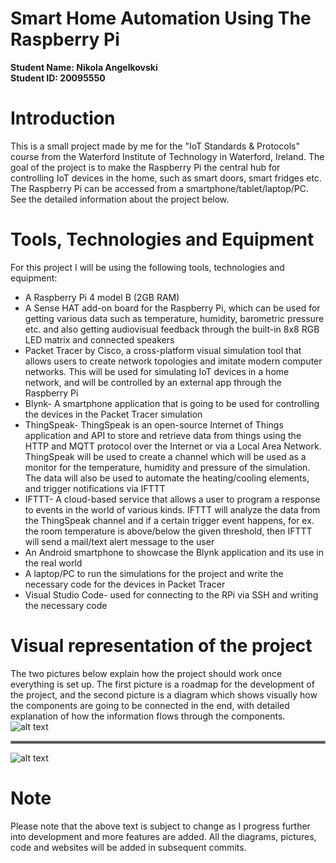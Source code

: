# Smart Home Automation Using The Raspberry Pi
**Student Name: Nikola Angelkovski**\
**Student ID: 20095550**
# Introduction
This is a small project made by me for the "IoT Standards & Protocols" course from the Waterford Institute of Technology in Waterford, Ireland. The goal of the project is to make the Raspberry Pi the central hub for controlling IoT devices in the home, such as smart doors, smart fridges etc. The Raspberry Pi can be accessed from a smartphone/tablet/laptop/PC. See the detailed information about the project below.
# Tools, Technologies and Equipment
For this project I will be using the following tools, technologies and equipment:
- A Raspberry Pi 4 model B (2GB RAM)
- A Sense HAT add-on board for the Raspberry Pi, which can be used for getting various data such as temperature, humidity, barometric pressure etc. and also getting audiovisual feedback through the built-in 8x8 RGB LED matrix and connected speakers
- Packet Tracer by Cisco, a cross-platform visual simulation tool that allows users to create network topologies and imitate modern computer networks. This will be used for simulating IoT devices in a home network, and will be controlled by an external app through the Raspberry Pi
- Blynk- A smartphone application that is going to be used for controlling the devices in the Packet Tracer simulation
- ThingSpeak- ThingSpeak is an open-source Internet of Things application and API to store and retrieve data from things using the HTTP and MQTT protocol over the Internet or via a Local Area Network. ThingSpeak will be used to create a channel which will be used as a monitor for the temperature, humidity and pressure of the simulation. The data will also be used to automate the heating/cooling elements, and trigger notifications via IFTTT
- IFTTT- A cloud-based service that allows a user to program a response to events in the world of various kinds. IFTTT will analyze the data from the ThingSpeak channel and if a certain trigger event happens, for ex. the room temperature is above/below the given threshold, then IFTTT will send a mail/text alert message to the user
- An Android smartphone to showcase the Blynk application and its use in the real world
- A laptop/PC to run the simulations for the project and write the necessary code for the devices in Packet Tracer
- Visual Studio Code- used for connecting to the RPi via SSH and writing the necessary code 
# Visual representation of the project
The two pictures below explain how the project should work once everything is set up. The first picture is a roadmap for the development of the project, and the second picture is a diagram which shows visually how the components are going to be connected in the end, with detailed explanation of how the information flows through the components.
![alt text](https://github.com/NikolaAngelkovski/Smart-Home-Automation-Using-The-Raspberry-Pi/blob/main/Development%20roadmap.png) 
<hr style="border:2px solid gray"> </hr>

![alt text](https://github.com/NikolaAngelkovski/Smart-Home-Automation-Using-The-Raspberry-Pi/blob/main/Project%20overview%20diagram.png)
# Note
Please note that the above text is subject to change as I progress further into development and more features are added. All the diagrams, pictures, code and websites will be added in subsequent commits.
